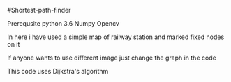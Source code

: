 #Shortest-path-finder

Prerequsite
  python 3.6
  Numpy
  Opencv

In here i have used a simple map of railway station and marked fixed nodes on it

If anyone wants to use different image just change the graph in the code

This code uses Dijkstra's algorithm
